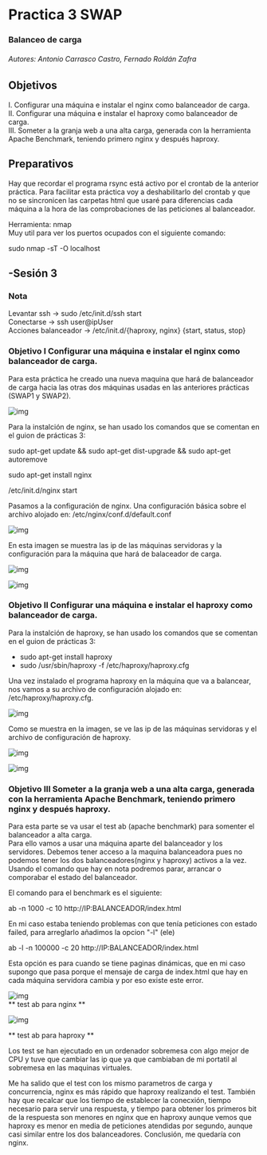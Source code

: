 ﻿# Practica 3 SWAP   

### Balanceo de carga

###### Autores: Antonio Carrasco Castro, Fernado Roldán Zafra  

## Objetivos 
I. Configurar una máquina e instalar el nginx como balanceador de carga.  
II. Configurar una máquina e instalar el haproxy como balanceador de carga.  
III. Someter a la granja web a una alta carga, generada con la herramienta Apache Benchmark, teniendo primero nginx y después haproxy.  


## Preparativos
Hay que recordar el programa rsync está activo por el crontab de la anterior práctica. Para facilitar esta práctica voy a deshabilitarlo del crontab y que no se sincronicen las carpetas html que usaré para diferencias cada máquina a la hora de las comprobaciones de las peticiones al balanceador.

Herramienta: nmap  
Muy util para ver los puertos ocupados con el siguiente comando:  

sudo nmap -sT -O localhost


## -Sesión 3  


### Nota 
Levantar ssh -> sudo /etc/init.d/ssh start  
Conectarse -> ssh user@ipUser  
Acciones balanceador  -> /etc/init.d/{haproxy, nginx} {start, status, stop}  

### Objetivo I Configurar una máquina e instalar el nginx como balanceador de carga.
Para esta práctica he creado una nueva maquina que hará de balanceador de carga hacia las otras dos máquinas usadas en las anteriores prácticas (SWAP1 y SWAP2).  


![img](https://github.com/jonio1992/SWAP/blob/master/practica3/img/1.png)  

Para la instalción de nginx, se han usado los comandos que se comentan en el guion de prácticas 3:  

sudo apt-get update && sudo apt-get dist-upgrade && sudo apt-get autoremove  

sudo apt-get install nginx  

/etc/init.d/nginx start  

Pasamos a la configuración de nginx. Una configuración básica sobre el archivo alojado en:   /etc/nginx/conf.d/default.conf  
 
![img](https://github.com/jonio1992/SWAP/blob/master/practica3/img/2.png)  

En esta imagen se muestra las ip de las máquinas servidoras y la configuración para la máquina que hará de balaceador de carga.

![img](https://github.com/jonio1992/SWAP/blob/master/practica3/img/3.png)  

![img](https://github.com/jonio1992/SWAP/blob/master/practica3/img/4.png)  


### Objetivo II Configurar una máquina e instalar el haproxy como balanceador de carga.

Para la instalción de haproxy, se han usado los comandos que se comentan en el guion de prácticas 3:  

* sudo apt-get install haproxy  
* sudo /usr/sbin/haproxy -f /etc/haproxy/haproxy.cfg  

Una vez instalado el programa haproxy en la máquina que va a balancear, nos vamos a su archivo de configuración alojado en: /etc/haproxy/haproxy.cfg.  

![img](https://github.com/jonio1992/SWAP/blob/master/practica3/img/5.png)  

Como se muestra en la imagen, se ve las ip de las máquinas servidoras y el archivo de configuración de haproxy.

![img](https://github.com/jonio1992/SWAP/blob/master/practica3/img/6.png)  

![img](https://github.com/jonio1992/SWAP/blob/master/practica3/img/7.png)  


### Objetivo III Someter a la granja web a una alta carga, generada con la herramienta Apache Benchmark, teniendo primero nginx y después haproxy.
Para esta parte se va usar el test ab (apache benchmark) para somenter el balanceador a alta carga.  
Para ello vamos a usar una máquina aparte del balanceador y los servidores. Debemos tener acceso a la maquina balanceadora pues no podemos tener los dos balanceadores(nginx y haproxy) activos a la vez. Usando el comando que hay en nota podremos parar, arrancar o comporabar el estado del balanceador.  

El comando para el benchmark es el siguiente:  

ab -n 1000 -c 10 http://IP:BALANCEADOR/index.html  

En mi caso estaba teniendo problemas con que tenía peticiones con estado failed, para arreglarlo añadimos la opcion "-l" (ele)  

 ab -l -n 100000 -c 20 http://IP:BALANCEADOR/index.html
 
 Esta opción es para cuando se tiene paginas dinámicas, que en mi caso supongo que pasa porque el mensaje de carga de index.html que hay en cada máquina servidora cambia y por eso existe este error.

![img](https://github.com/jonio1992/SWAP/blob/master/practica3/img/nginx.png)  
** test ab para nginx **

![img](https://github.com/jonio1992/SWAP/blob/master/practica3/img/haproxy.png)  

** test ab para haproxy **

Los test se han ejecutado en un ordenador sobremesa con algo mejor de CPU y tuve que cambiar las ip que ya que cambiaban de mi portatil al sobremesa en las maquinas virtuales.

Me ha salido que el test con los mismo parametros de carga y concurrencia, nginx es más rápido que haproxy realizando el test. También hay que recalcar que los tiempo de establecer la conecxión, tiempo necesario para servir una respuesta, y tiempo para obtener los primeros bit de la respuesta son menores en nginx que en haproxy aunque vemos que haproxy es menor en media de peticiones atendidas por segundo, aunque casi similar entre los dos balanceadores. Conclusión, me quedaría con nginx.


